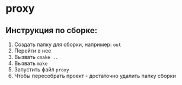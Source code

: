 # proxy
## Инструкция по сборке:
1) Создать папку для сборки, например: `out`
2) Перейти в нее
3) Вызвать `cmake ..`
4) Вызвать `make`
5) Запустить файл `proxy`
6) Чтобы пересобрать проект - достаточно удалить папку сборки
